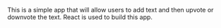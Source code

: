 This is a simple app that will allow users to add text and then upvote or
downvote the text.  React is used to build this app.
